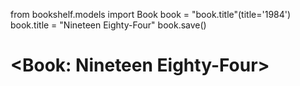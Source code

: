 ﻿from bookshelf.models import Book
book = "book.title"(title='1984')
book.title = "Nineteen Eighty-Four"
book.save()
# <Book: Nineteen Eighty-Four>
